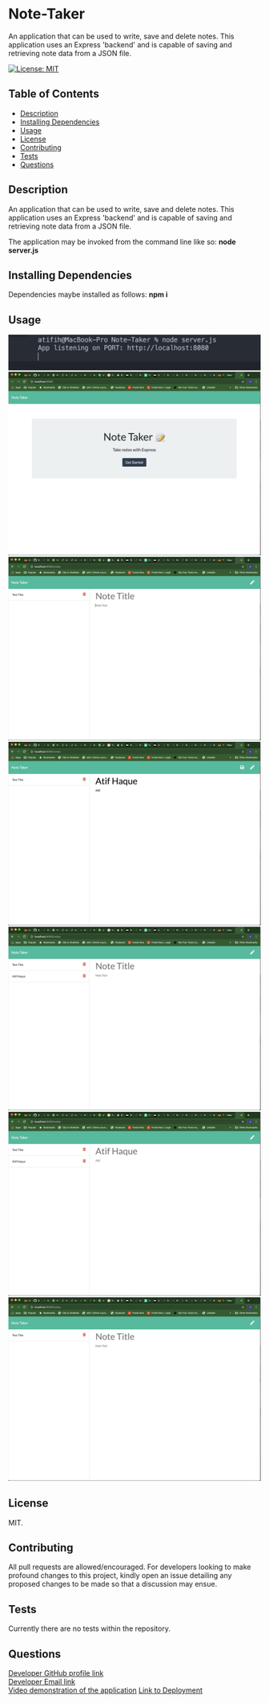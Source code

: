 # Note-Taker
An application that can be used to write, save and delete notes. This application uses an Express 'backend' and is capable of saving and retrieving note data from a JSON file.

[![License: MIT](https://img.shields.io/badge/License-MIT-yellow.svg)](https://opensource.org/licenses/MIT)

## Table of Contents
  * [Description](#description)
  * [Installing Dependencies](#installing-dependencies)
  * [Usage](#usage)
  * [License](#license)
  * [Contributing](#contributing)
  * [Tests](#tests)
  * [Questions](#questions)

## Description
An application that can be used to write, save and delete notes. This application uses an Express 'backend' and is capable of saving and retrieving note data from a JSON file.

The application may be invoked from the command line like so:
**node server.js**

## Installing Dependencies
 Dependencies maybe installed as follows:
 **npm i**

## Usage
  
![](images/image1.png)
![](images/image2.png)
![](images/image3.png)
![](images/image4.png)
![](images/image5.png)
![](images/image6.png)
![](images/image7.png)


## License
MIT.
 
## Contributing
All pull requests are allowed/encouraged. For developers looking to make profound changes to this project, kindly open an issue detailing any proposed changes to be made so that a discussion may ensue.
 
## Tests
Currently there are no  tests within the repository.


## Questions
[Developer GitHub profile link](https://github.com/atifih)  
[Developer Email link](mailto:atif.haque@gmail.com)  
[Video demonstration of the application](https://drive.google.com/file/d/1BysIbrsDYrAItjZLchh4iC7LjzFnQECy/view)
[Link to Deployment](output/sampleTeam.html)

